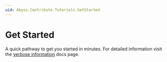 ```yaml
---
uid: Abyss.Contribute.Tutorials.GetStarted
---
```


# Get Started

A quick pathway to get you started in minutes. For detailed information visit the [verbose information](xref:Abyss.Contribute.Tutorials.Verbose) docs page.
